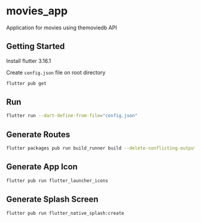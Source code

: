 # movies_app

Application for movies using themoviedb API

## Getting Started

Install flutter 3.16.1

Create `config.json` file on root directory

```bash
flutter pub get
```

## Run

```bash
flutter run --dart-define-from-file="config.json"
```

## Generate Routes

```bash
flutter packages pub run build_runner build --delete-conflicting-outputs
```

## Generate App Icon

```bash
flutter pub run flutter_launcher_icons
```

## Generate Splash Screen

```bash
flutter pub run flutter_native_splash:create
```